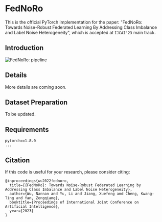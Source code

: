 # FedNoRo
This is the official PyTorch implementation for the paper: "FedNoRo: Towards Noise-Robust Federated Learning By Addressing Class Imbalance and Label Noise Heterogeneity", which is accepted at `IJCAI'23` main track.


## Introduction
![FedNoRo: pipeline](https://github.com/wnn2000/FedNoRo/blob/master/figures/Framework.png)

## Details

More details are coming soon.

## Dataset Preparation
To be updated.

## Requirements
```
pytorch==1.8.0
...
```

## Citation

If this code is useful for your research, please consider citing:

```shell
@inproceedings{wu2022fednoro,
  title={{FedNoRo}: Towards Noise-Robust Federated Learning by Addressing Class Imbalance and Label Noise Heterogeneity},
  author={Wu, Nannan and Yu, Li and Jiang, Xuefeng and Cheng, Kwang-Ting and Yan, Zengqiang},
  booktitle={Proceedings of International Joint Conference on Artificial Intelligence},
  year={2023}
}
  ```
